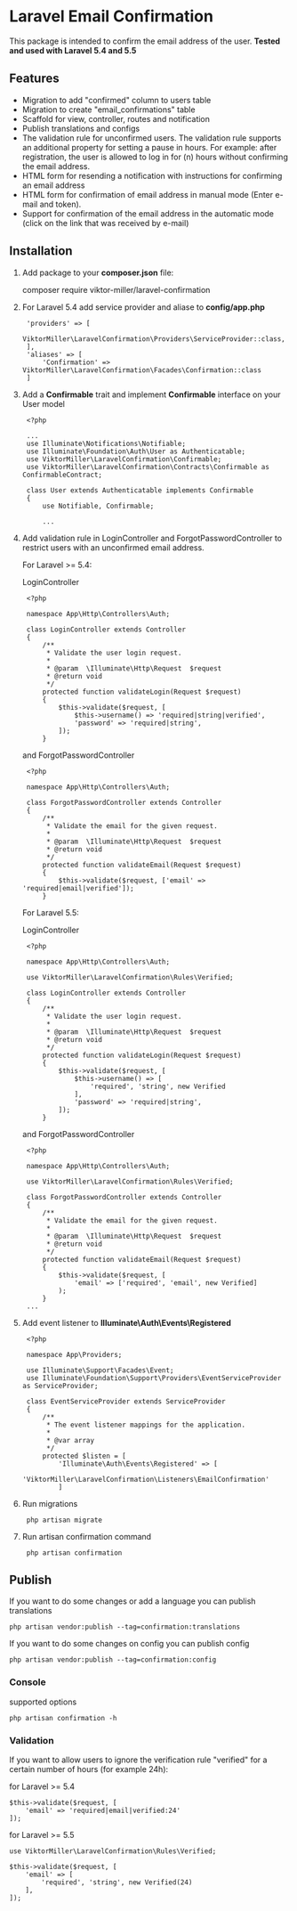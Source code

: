 # Laravel Email Confirmation # 

This package is intended to confirm the email address of the user. **Tested and used with Laravel 5.4 and 5.5**

## Features ##
- Migration to add "confirmed" column to users table
- Migration to create "email_confirmations" table
- Scaffold for view, controller, routes and notification
- Publish translations and configs
- The validation rule for unconfirmed users. The validation rule supports an additional property for setting a pause in hours. For example: after registration, the user is allowed to log in for (n) hours without confirming the email address.
- HTML form for resending a notification with instructions for confirming an email address
- HTML form for confirmation of email address in manual mode (Enter e-mail and token).
- Support for confirmation of the email address in the automatic mode (click on the link that was received by e-mail)


## Installation ##

1. Add package to your **composer.json** file:

	composer require viktor-miller/laravel-confirmation
	
2. For Laravel 5.4 add service provider and aliase to **config/app.php**

        'providers' => [
	        ViktorMiller\LaravelConfirmation\Providers\ServiceProvider::class,
        ],
        'aliases' => [
            'Confirmation' => ViktorMiller\LaravelConfirmation\Facades\Confirmation::class
        ]

3. Add a **Confirmable** trait and implement **Confirmable** interface on your User model

		<?php
		
		...
		use Illuminate\Notifications\Notifiable;
		use Illuminate\Foundation\Auth\User as Authenticatable;
		use ViktorMiller\LaravelConfirmation\Confirmable;
		use ViktorMiller\LaravelConfirmation\Contracts\Confirmable as ConfirmableContract;
		
		class User extends Authenticatable implements Confirmable
		{
		    use Notifiable, Confirmable;
		    
		    ...

4. Add validation rule in LoginController and ForgotPasswordController to restrict users with an unconfirmed email address.

	For Laravel >= 5.4:

	LoginController

		<?php
		
		namespace App\Http\Controllers\Auth;
		
		class LoginController extends Controller
		{
            /**
		     * Validate the user login request.
		     *
		     * @param  \Illuminate\Http\Request  $request
		     * @return void
		     */
		    protected function validateLogin(Request $request)
		    {
		        $this->validate($request, [
		            $this->username() => 'required|string|verified',
		            'password' => 'required|string',
		        ]);
		    }

	and ForgotPasswordController

		<?php
		
		namespace App\Http\Controllers\Auth;
		
		class ForgotPasswordController extends Controller
		{ 
            /**
		     * Validate the email for the given request.
		     *
		     * @param  \Illuminate\Http\Request  $request
		     * @return void
		     */
		    protected function validateEmail(Request $request)
		    {
		        $this->validate($request, ['email' => 'required|email|verified']);
		    }
	    
	For Laravel 5.5:
	
	LoginController

		<?php
	
		namespace App\Http\Controllers\Auth;
		
		use ViktorMiller\LaravelConfirmation\Rules\Verified;
		
		class LoginController extends Controller
		{
            /**
		     * Validate the user login request.
		     *
		     * @param  \Illuminate\Http\Request  $request
		     * @return void
		     */
		    protected function validateLogin(Request $request)
		    {
		        $this->validate($request, [
		            $this->username() => [
		                'required', 'string', new Verified
		            ],
		            'password' => 'required|string',
		        ]);
		    }
	    
	and ForgotPasswordController
	
		<?php
		
		namespace App\Http\Controllers\Auth;
		
		use ViktorMiller\LaravelConfirmation\Rules\Verified;
		    
		class ForgotPasswordController extends Controller
		{ 
            /**
		     * Validate the email for the given request.
		     *
		     * @param  \Illuminate\Http\Request  $request
		     * @return void
		     */
		    protected function validateEmail(Request $request)
		    {
		        $this->validate($request, [
                    'email' => ['required', 'email', new Verified]
                );
		    }
	    ...
5. Add event listener to **Illuminate\Auth\Events\Registered**
	
		<?php
		
		namespace App\Providers;
	
		use Illuminate\Support\Facades\Event;
		use Illuminate\Foundation\Support\Providers\EventServiceProvider as ServiceProvider;
	
		class EventServiceProvider extends ServiceProvider
		{
            /**
		     * The event listener mappings for the application.
		     *
		     * @var array
		     */
		    protected $listen = [
		        'Illuminate\Auth\Events\Registered' => [
		            'ViktorMiller\LaravelConfirmation\Listeners\EmailConfirmation'
		        ]
	        

6. Run migrations

		php artisan migrate
	
7. Run artisan confirmation command
	
		php artisan confirmation


## Publish ##

If you want to do some changes or add a language you can publish translations

	php artisan vendor:publish --tag=confirmation:translations

If you want to do some changes on config you can publish config

	php artisan vendor:publish --tag=confirmation:config
	
### Console ###
supported options

	php artisan confirmation -h
	
### Validation ###
If you want to allow users to ignore the verification rule "verified" for a certain number of hours (for example 24h):

for Laravel >= 5.4
	
    $this->validate($request, [
        'email' => 'required|email|verified:24'
    ]);
    
for Laravel >= 5.5
	
	use ViktorMiller\LaravelConfirmation\Rules\Verified;
	
	$this->validate($request, [
        'email' => [
            'required', 'string', new Verified(24)
        ],
	]);
